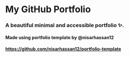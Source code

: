 # My GitHub Portfolio 

### A beautiful minimal and accessible portfolio ✨.

#### Made using portfolio template by @nisarhassan12
#### https://github.com/nisarhassan12/portfolio-template
